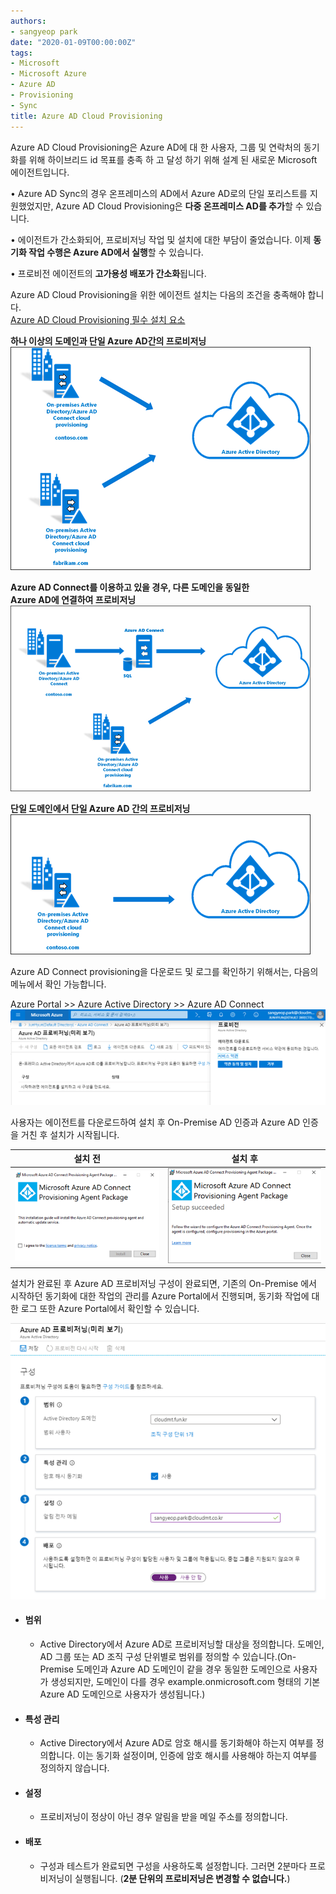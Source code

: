 ```yaml
---
authors:
- sangyeop park
date: "2020-01-09T00:00:00Z"
tags:
- Microsoft
- Microsoft Azure
- Azure AD
- Provisioning
- Sync
title: Azure AD Cloud Provisioning
---
```

Azure AD Cloud Provisioning은 Azure AD에 대 한 사용자, 그룹 및 연락처의 동기화를 위해 하이브리드 id 목표를 충족 하 고 달성 하기 위해 설계 된 새로운 Microsoft 에이전트입니다. 

•	Azure AD Sync의 경우 온프레미스의 AD에서 Azure AD로의 단일 포리스트를 지원했었지만,
Azure AD Cloud Provisioning은 **다중 온프레미스 AD를 추가**할 수 있습니다.

•	에이전트가 간소화되어, 프로비저닝 작업 및 설치에 대한 부담이 줄었습니다. 이제 **동기화 작업 수행은 Azure AD에서 실행**할 수 있습니다.

•	프로비전 에이전트의 **고가용성 배포가 간소화**됩니다.

Azure AD Cloud Provisioning을 위한 에이전트 설치는 다음의 조건을 충족해야 합니다.  
 [Azure AD Cloud Provisioning 필수 설치 요소](https://docs.microsoft.com/ko-kr/azure/active-directory/cloud-provisioning/how-to-prerequisites)


**하나 이상의 도메인과 단일 Azure AD간의 프로비저닝**  
![image](images/71649059-eae81a00-2d4e-11ea-8e05-abb00066b946.png)

**Azure AD Connect를 이용하고 있을 경우, 다른 도메인을 동일한**  
**Azure AD에 연결하여 프로비저닝**  
![image](images/71649065-f5a2af00-2d4e-11ea-9d35-ba89f5f7b2ca.png)

**단일 도메인에서 단일 Azure AD 간의 프로비저닝**  
![image](images/71649067-fd625380-2d4e-11ea-9cdd-e0a4675d8725.png)


Azure AD Connect provisioning을 다운로드 및 로그를 확인하기 위해서는, 다음의 메뉴에서 확인 가능합니다.

Azure Portal >> Azure Active Directory >> Azure AD Connect
![image](images/71649074-081ce880-2d4f-11ea-9f45-b3f39542c043.png)

사용자는 에이전트를 다운로드하여 설치 후 On-Premise AD 인증과 Azure AD 인증을 거친 후 설치가 시작됩니다.




|설치 전|설치 후|
| ---- | ---- |
|![image](images/71649085-1bc84f00-2d4f-11ea-93c3-2f54a2526b8f.png)|![image](images/71649089-1f5bd600-2d4f-11ea-896f-6c6c23d3383d.png)|



설치가 완료된 후 Azure AD 프로비저닝 구성이 완료되면,
기존의 On-Premise 에서 시작하던 동기화에 대한 작업의 관리를 Azure Portal에서 진행되며, 동기화 작업에 대한 로그 또한 Azure Portal에서 확인할 수 있습니다.

![image](images/71649104-2e428880-2d4f-11ea-91a9-01cb80705ac6.png)

* #### 범위

  *	Active Directory에서 Azure AD로 프로비저닝할 대상을 정의합니다. 도메인, AD 그룹 또는 AD 조직 구성 단위별로 범위를 정의할 수 있습니다.(On-Premise 도메인과 Azure AD 도메인이 같을 경우 동일한 도메인으로 사용자가 생성되지만, 도메인이 다를 경우 example.onmicrosoft.com 형태의 기본 Azure AD 도메인으로 사용자가 생성됩니다.)

* #### 특성 관리

  *	Active Directory에서 Azure AD로 암호 해시를 동기화해야 하는지 여부를 정의합니다. 이는 동기화 설정이며, 인증에 암호 해시를 사용해야 하는지 여부를 정의하지 않습니다.

* #### 설정

  *	프로비저닝이 정상이 아닌 경우 알림을 받을 메일 주소를 정의합니다.

* #### 배포

  *	구성과 테스트가 완료되면 구성을 사용하도록 설정합니다. 그러면 2분마다 프로비저닝이 실행됩니다. (**2분 단위의 프로비저닝은 변경할 수 없습니다.**)
